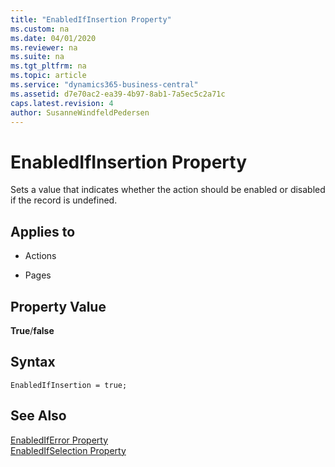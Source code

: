 ```yaml
---
title: "EnabledIfInsertion Property"
ms.custom: na
ms.date: 04/01/2020
ms.reviewer: na
ms.suite: na
ms.tgt_pltfrm: na
ms.topic: article
ms.service: "dynamics365-business-central"
ms.assetid: d7e70ac2-ea39-4b97-8ab1-7a5ec5c2a71c
caps.latest.revision: 4
author: SusanneWindfeldPedersen
---
```


 

# EnabledIfInsertion Property
Sets a value that indicates whether the action should be enabled or disabled if the record is undefined.  
  
## Applies to  
  
-   Actions  
  
-   Pages  
  
## Property Value  
 **True**/**false**  

## Syntax
```
EnabledIfInsertion = true;
```
  
## See Also  
 [EnabledIfError Property](devenv-enablediferror-property.md)   
 [EnabledIfSelection Property](devenv-enabledifselection-property.md)